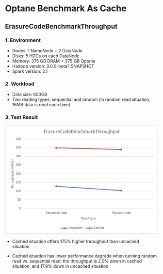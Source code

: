 Optane Benchmark As Cache
===============

ErasureCodeBenchmarkThroughput
-------------------------

### 1. Environment
* Nodes: 1 NameNode + 2 DataNode
* Disks: 5 HDDs on each DataNode
* Memory: 375 GB DRAM + 375 GB Optane
* Hadoop version: 3.0.0-beta1-SNAPSHOT
* Spark version: 2.1

### 2. Workload 
* Data size: 600GB
* Two reading types: sequential and random (in random read situation, 16MB data is read each time)

### 3. Test Result
![Throughput comparison][1]
* Cached situation offers 175% higher throughput than uncached situation.
* Cached situation has lower performance degrade when running random read vs. sequential read: the throughput is 2.9% down in cached situation, and 17.9% down in uncached situation.

  [1]: ./images/1502176966922.jpg


  